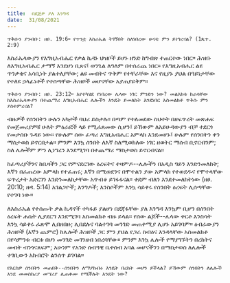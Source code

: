 ```yaml
---
title:  በደጅዎ ያለ እንግዳ
date:  31/08/2021
---
```


`ጥቅሱን ያንብቡ: ዘፀ. 19:6። የጥንቷ እስራኤል ትገኝበት ስለነበረው ሁናቴ ምን ይነግረናል? (1ጴጥ. 2:9)`

እስራኤላውያን የእግዚአብሔር የቃል ኪዳኑ ህዝቦች ይሆኑ ዘንድ ከግብጽ ተጠርተው ነበር። ሕዝቡ ለእግዚአብሔር ታማኝ እንደሆነ ቢጸና፤ ወንጌል ለዓለም በተሰራጨ ነበር። የእግዚአብሔር ልዩ ጥንቃቄና አሳቢነት ያልተለያቸው; ልዩ መብትና ጥቅም የተቸራቸው እና የዚያኑ ያህል በዓይነታቸው የተለዩ ኃላፊነቶች የተሰጣቸው ሕዝቦች መሆናቸው አያጠያይቅም።

`ጥቅሱን ያንብቡ: ዘፀ. 23:12። እየተካሄደ የነበረው ሌላው ነገር ምንድን ነው? መልእክቱ ከራሳቸው ከእስራኤላውያን በተጨማሪ እግዚአብሔር ሌሎችን እንዴት ይመለከት እንደነበር አስመልክቶ ጥቅሱ ምን ያስተምረናል?`

ብዙዎች የሰንበትን ሁሉን አካታች ባህሪ ይስታሉ። በጣም የተለመደው ስህተት በዘፍጥረት መጽሐፍ የመጀመሪያዎቹ ሁለት ምዕራፎች ላይ የሚፈጸመው ሲሆን፤ ይኸውም ለአይሁዳውያን ብቻ ተደርጎ የመታሰቡ ጉዳይ ነው። የሁሉም ሰው ፈጣሪ እግዚአብሔር አምላክ እንደመሆኑ፤ ሁሉም የሰንበትን ቀን ማስታወስ ይኖርበታል። ምንም እንኳ ሰንበት ለእኛ ስለሚወክለው ነገር ዘወትር ማሰብ ቢኖርብንም; ስለ ሌሎችም ምን ሊነግረን እንደሚገባ በተጨማሪ ማስታወስ ይኖርብናል።

ከፈጣሪያችንና ከቤዛችን ጋር የምናደርገው ዕረፍትና ተዛምዶ--ሌሎችን በአዲስ ዓይን እንድንመለከት; እኛን በፈጠረው አምላክ የተፈጠሩ; እኛን በሚወደንና በሞተልን ያው አምላክ የተወደዱና የሞተላቸው ፍጥረታት አድርገን እንድንመለከታቸው አጥብቆ ይገፋፋናል። ቀደም ብለን እንደተመለከትነው (ዘፀ. 20:10; ዘዳ. 5:14) አገልጋዮች; እንግዶች; እንስሶችም እንኳ ሳይቀሩ የሰንበት ዕረፍት ሊሰጣቸው የተገባ ነው።

ለእስራኤል የተሰጡት ቃል ኪዳኖች ተካፋይ ያልሆነ በደጃፋቸው ያለ እንግዳ እንኳም ቢሆን በሰንበት ዕረፍት ሐሴት ሊያደርግ እንደሚገባ አስመልክቶ ብዙ ይላል። የሰው ልጆች--ሌላው ቀርቶ እንስሳት እንኳ ሳይቀሩ ፈጽሞ ሊበዘበዙ; ሊበደሉና ባልተገባ መንገድ መጠቀሚያ ሊሆኑ አይገባም። ዕብራውያን ሕዝቦች (እኛን ጨምሮ) ከሌሎች ሕዝቦች ጋር ምን ያህል የጋራ ስብዕና እንዳላቸው አስመልክቶ በየሳምንቱ ብርቱ በሆነ መንገድ መገንዘብ ነበረባቸው። ምንም እንኳ ሌሎች የማያገኙትን በረከትና መብት ብንጎናጸፍም; አሁንም የአንድ ሰብዓዊ ቤተሰብ አባል መሆናችንን በማስታወስ ለሌሎች ተገቢውን አክብሮት ልንሰጥ ይገባል።

`የእርስዎ ሰንበትን መጠበቅ--ሰንበትን ለማያከብሩ እንዴት በረከት መሆን ይችላል? ይኸውም ሰንበትን ለሌሎች እንደ መመስከሪያ መሣሪያ ሊጠቀሙ የሚችሉት እንዴት ነው?`